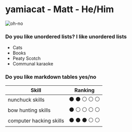 # yamiacat - Matt - He/Him

![oh-no](https://user-images.githubusercontent.com/19803303/83766339-342cf480-a674-11ea-9701-a0b376ae3ea2.jpg)

### Do you like unordered lists? I like unordered lists

- Cats
- Books
- Peaty Scotch
- Communal karaoke

### Do you like markdown tables yes/no

| Skill                   | Ranking |
|-------------------------|---------|
| nunchuck skills         | ⚫️ ⚫️ ⚪️ ⚪️ ⚪️        |
| bow hunting skills      | ⚫️ ⚪️ ⚪️ ⚪️ ⚪️        |
| computer hacking skills | ⚫️ ⚫️ ⚫️ ⚪️ ⚪️        |
